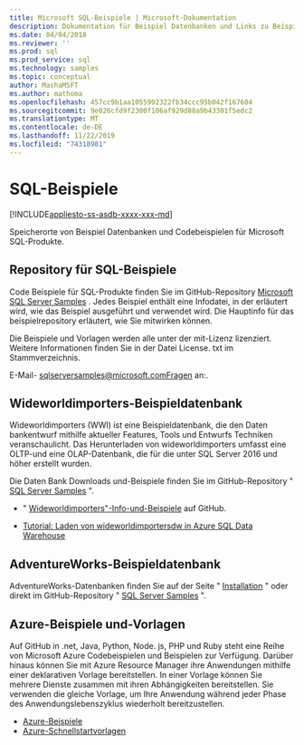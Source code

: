 ```yaml
---
title: Microsoft SQL-Beispiele | Microsoft-Dokumentation
description: Dokumentation für Beispiel Datenbanken und Links zu Beispielen für Microsoft SQL-Produkte.
ms.date: 04/04/2018
ms.reviewer: ''
ms.prod: sql
ms.prod_service: sql
ms.technology: samples
ms.topic: conceptual
author: MashaMSFT
ms.author: mathoma
ms.openlocfilehash: 457cc9b1aa1055992322fb34ccc95b042f167604
ms.sourcegitcommit: 9e026cfd9f2300f106af929d88a9b43301f5edc2
ms.translationtype: MT
ms.contentlocale: de-DE
ms.lasthandoff: 11/22/2019
ms.locfileid: "74318981"
---
```

# <a name="sql-samples"></a>SQL-Beispiele

[!INCLUDE[appliesto-ss-asdb-xxxx-xxx-md](../includes/appliesto-ss-asdb-asdw-pdw-md.md)]

Speicherorte von Beispiel Datenbanken und Codebeispielen für Microsoft SQL-Produkte.

## <a name="sql-samples-repository"></a>Repository für SQL-Beispiele

Code Beispiele für SQL-Produkte finden Sie im GitHub-Repository [Microsoft SQL Server Samples](https://github.com/microsoft/sql-server-samples) . Jedes Beispiel enthält eine Infodatei, in der erläutert wird, wie das Beispiel ausgeführt und verwendet wird. Die Hauptinfo für das beispielrepository erläutert, wie Sie mitwirken können. 

Die Beispiele und Vorlagen werden alle unter der mit-Lizenz lizenziert. Weitere Informationen finden Sie in der Datei License. txt im Stammverzeichnis.

E-Mail- sqlserversamples@microsoft.comFragen an:.


## <a name="wideworldimporters-sample-database"></a>Wideworldimporters-Beispieldatenbank

Wideworldimporters (WWI) ist eine Beispieldatenbank, die den Daten bankentwurf mithilfe aktueller Features, Tools und Entwurfs Techniken veranschaulicht. Das Herunterladen von wideworldimporters umfasst eine OLTP-und eine OLAP-Datenbank, die für die unter SQL Server 2016 und höher erstellt wurden. 

Die Daten Bank Downloads und-Beispiele finden Sie im GitHub-Repository " [SQL Server Samples](https://github.com/Microsoft/sql-server-samples) ".


- " [Wideworldimporters"-Info-und-Beispiele](https://github.com/Microsoft/sql-server-samples/tree/master/samples/databases/wide-world-importers) auf GitHub.

- [Tutorial: Laden von wideworldimportersdw in Azure SQL Data Warehouse](/azure/sql-data-warehouse/load-data-wideworldimportersdw)


## <a name="adventureworks-sample-database"></a>AdventureWorks-Beispieldatenbank

AdventureWorks-Datenbanken finden Sie auf der Seite " [Installation](adventureworks-install-configure.md) " oder direkt im GitHub-Repository " [SQL Server Samples](https://github.com/Microsoft/sql-server-samples) ". 


## <a name="azure-samples-and-templates"></a>Azure-Beispiele und-Vorlagen
Auf GitHub in .net, Java, Python, Node. js, PHP und Ruby steht eine Reihe von Microsoft Azure Codebeispielen und Beispielen zur Verfügung. Darüber hinaus können Sie mit Azure Resource Manager ihre Anwendungen mithilfe einer deklarativen Vorlage bereitstellen. In einer Vorlage können Sie mehrere Dienste zusammen mit ihren Abhängigkeiten bereitstellen. Sie verwenden die gleiche Vorlage, um Ihre Anwendung während jeder Phase des Anwendungslebenszyklus wiederholt bereitzustellen.

- [Azure-Beispiele](https://github.com/Azure-Samples)
- [Azure-Schnellstartvorlagen](https://azure.microsoft.com/resources/templates/)




